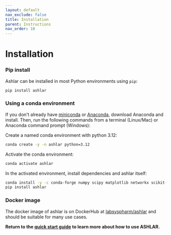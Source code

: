 ```yaml
---
layout: default
nav_exclude: false
title: Installation
parent: Instructions
nav_order: 10
---
```


# Installation

### Pip install

Ashlar can be installed in most Python environments using `pip`:
``` bash
pip install ashlar
```

### Using a conda environment

If you don't already have [miniconda](https://docs.conda.io/en/latest/miniconda.html)
or [Anaconda](https://www.anaconda.com/products/individual), download Anaconda and
install. Then, run the following commands from a terminal (Linux/Mac) or Anaconda
command prompt (Windows):

Create a named conda environment with python 3.12:
```bash
conda create -y -n ashlar python=3.12
```

Activate the conda environment:
```bash
conda activate ashlar
```

In the activated environment, install dependencies and ashlar itself:
```bash
conda install -y -c conda-forge numpy scipy matplotlib networkx scikit-image scikit-learn tifffile zarr pyjnius blessed
pip install ashlar
```

### Docker image
The docker image of ashlar is on DockerHub at [labsyspharm/ashlar](https://hub.docker.com/r/labsyspharm/ashlar) and should be suitable for many use cases.

**Return to the [quick start guide](./) to learn more about how to use ASHLAR.**
